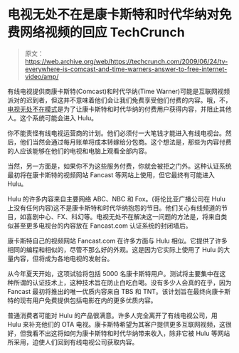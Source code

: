 # 电视无处不在是康卡斯特和时代华纳对免费网络视频的回应 TechCrunch

> 原文：<https://web.archive.org/web/https://techcrunch.com/2009/06/24/tv-everywhere-is-comcast-and-time-warners-answer-to-free-internet-video/amp/>

有线电视提供商康卡斯特(Comcast)和时代华纳(Time Warner)可能是互联网视频派对的迟到者，但这并不意味着他们会让我们免费享受他们付费的内容。哦，不，[电视无处不在模式](https://web.archive.org/web/20230127143833/http://www.timewarner.com/corp/newsroom/pr/0,20812,1906715,00.html)是为了让康卡斯特和时代华纳的付费用户获得内容，并阻止其他人。这个系统可能会进入 Hulu。

你不能责怪有线电视运营商的计划。他们必须付一大笔钱才能进入有线电视台。然后，他们当然会通过每月账单将成本转嫁给分包商。这个想法是，那些为内容付费的人应该能够在他们的电视和电脑上观看全部内容。

当然，另一方面是，如果你不为这些服务付费，你就会被拒之门外。这种认证系统最初将在康卡斯特的视频网站 Fancast 等网站上使用，但它最终有可能进入 Hulu。

Hulu 的许多内容来自主要网络 ABC、NBC 和 Fox。(哥伦比亚广播公司在 Hulu 上没有任何内容)这不是康卡斯特和时代华纳抱怨的节目。他们关心有线频道的节目，如喜剧中心、FX、科幻等。电视无处不在解决这一问题的方法是，将来自类似甚至更多电视台的内容放在 Fancast.com 认证系统的封闭墙后。

康卡斯特自己的视频网站 Fancast.com 在许多方面与 Hulu 相似。它提供了许多相同的编程和相似的，尽管不那么好的外观。这是因为它实际上使用了 Hulu 的大量内容，但将成为各地电视的发射台。

从今年夏天开始，这项试验将包括 5000 名康卡斯特用户。测试将主要集中在这种所谓的认证技术上，这种技术旨在防止白吃白喝。没有多少人会真的在乎，因为 Fancast 最初将推出的唯一优质内容来自 TBS 和 TNT。该计划旨在最终向康卡斯特的现有用户免费提供包括电影在内的更多优质内容。

普通消费者可能对 Hulu 的产品很满意。许多人完全离开了有线电视公司，用 Hulu 来补充他们的 OTA 电视。康卡斯特希望为其客户提供更多互联网视频，这很好，但我看不出这将如何为康卡斯特和时代华纳带来收入，除非它被 Hulu 等网站所采用，迫使人们回到有线电视公司获取内容。

<amp-analytics data-credentials="include" class="i-amphtml-layout-fixed i-amphtml-layout-size-defined" i-amphtml-layout="fixed"></amp-analytics>